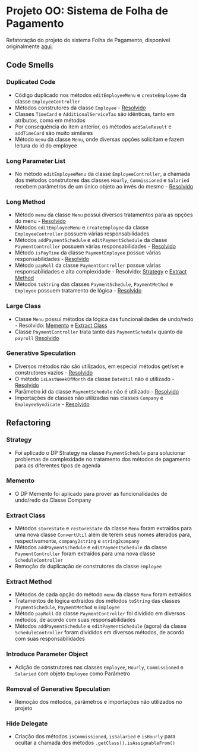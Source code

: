 # Projeto OO: Sistema de Folha de Pagamento

Refatoração do projeto do sistema Folha de Pagamento, disponível originalmente [aqui](https://github.com/marcio-henrique/Payroll).

## Code Smells

### Duplicated Code
- Código duplicado nos métodos `editEmployeeMenu` e `createEmployee` da classe `EmployeeController`
- Métodos construtores da classe `Employee` - [Resolvido](#extract-class)
- Classes `TimeCard` e `AdditionalServiceTax` são idênticas, tanto em atributos, como em métodos
- Por consequência do item anterior, os métodos `addSaleResult` e `addTimeCard` são muito similares
- Método `menu` da classe `Menu`, onde diversas opções solicitam e fazem leitura do id do employee

### Long Parameter List
- No método `editEmployeeMenu` da classe `EmployeeController`, a chamada dos métodos construtores das classes `Hourly`,
`Commissioned` e `Salaried` recebem parâmetros de um único objeto ao invés do mesmo - [Resolvido](#introduce-parameter-object)

### Long Method
- Método `menu` da classe `Menu` possui diversos tratamentos para as opções do menu - [Resolvido](#extract-method)
- Métodos `editEmployeeMenu` e `createEmployee` da classe `EmployeeController` possuem várias responsabilidades 
- Métodos `addPaymentSchedule` e `editPaymentSchedule` da classe `PaymentController` possuem várias responsabilidades - [Resolvido](#extract-method)
- Método `isPayTime` da classe `PaymentEmployee` possue várias responsabilidades - [Resolvido](#strategy)
- Método `payRoll` da classe `PaymentController` possue várias responsabilidades e alta complexidade - Resolvido: [Strategy](#strategy) e [Extract Method](#extract-method)
- Métodos `toString` das classes `PaymentSchedule`, `PaymentMethod` e `Employee` possuem tratamento de lógica - [Resolvido](#extract-method)

### Large Class
- Classe `Menu` possui métodos da lógica das funcionalidades de undo/redo - Resolvido: [Memento](#memento) e [Extract Class](#extract-class)
- Classe `PaymentController` trata tanto das `PaymentSchedule` quanto da `payroll` [Resolvido](#extract-class)

### Generative Speculation
- Diversos métodos não são utilizados, em especial métodos get/set e construtores vazios - [Resolvido](#removal-of-generative-speculation)
- O método `isLastWeekOfMonth` da classe `DateUtil` não é utilizado - [Resolvido](#removal-of-generative-speculation)
- Parâmetro id da classe `PaymentSchedule` não é utilizado - [Resolvido](#removal-of-generative-speculation)
- Importações de classes não utilizadas nas classes `Company` e `EmployeeSyndicate` - [Resolvido](#removal-of-generative-speculation)

## Refactoring

### Strategy
- Foi aplicado o DP Strategy na classe `PaymentSchedule` para solucionar problemas de complexidade no tratamento dos 
métodos de pagamento para os diferentes tipos de agenda

### Memento
- O DP Memento foi aplicado para prover as funcionalidades de undo/redo da Classe Company

### Extract Class
- Métodos `storeState` e `restoreState` da classe `Menu` foram extraídos para uma nova classe `ConvertUtil` além de terem
seus nomes aterados para, respectivamente, `company2string` e `string2company`
- Métodos `addPaymentSchedule` e `editPaymentSchedule` da classe `PaymentController` foram extraídos para uma nova classe
`ScheduleController`
- Remoção da duplicação de construtores da classe `Employee`

### Extract Method
- Métodos de cada opção do método `menu` da classe `Menu` foram extraídos
- Tratamentos de lógica extraídos dos métodos `toString` das classes `PaymentSchedule`, `PaymentMethod` e `Employee`
- Método `payRoll` da classe `PaymentController` foi dividido em diversos métodos, de acordo com suas responsabilidades
- Métodos `addPaymentSchedule` e `editPaymentSchedule` (agora) da classe `ScheduleController` foram divididos em diversos
métodos, de acordo com suas responsabilidades

### Introduce Parameter Object
- Adição de construtores nas classes `Employee`, `Hourly`,
`Commissioned` e `Salaried` com objeto `Employee` como Parâmetro

### Removal of Generative Speculation
- Remoção dos métodos, parâmetros e importações não utilizados no projeto

### Hide Delegate
- Criação dos métodos `isCommissioned`, `isSalaried` e `isHourly` para ocultar a chamada dos métodos `.getClass().isAssignableFrom()`

